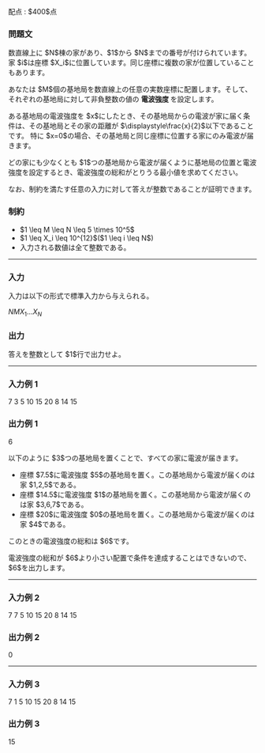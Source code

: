 
<div>

<span>

<span>

<p>
配点 : $400$点
</p>

<div>

<section>

### **問題文**

<p>
数直線上に $N$棟の家があり、$1$から $N$までの番号が付けられています。
家 $i$は座標 $X_i$に位置しています。同じ座標に複数の家が位置していることもあります。
</p>

<p>
あなたは $M$個の基地局を数直線上の任意の実数座標に配置します。そして、それぞれの基地局に対して非負整数の値の
<strong>
電波強度
</strong>
を設定します。
</p>

<p>
ある基地局の電波強度を $x$にしたとき、その基地局からの電波が家に届く条件は、その基地局とその家の距離が $\displaystyle\frac{x}{2}$以下であることです。
特に $x=0$の場合、その基地局と同じ座標に位置する家にのみ電波が届きます。
</p>

<p>
どの家にも少なくとも $1$つの基地局から電波が届くように基地局の位置と電波強度を設定するとき、電波強度の総和がとりうる最小値を求めてください。
</p>

<p>
なお、制約を満たす任意の入力に対して答えが整数であることが証明できます。
</p>

</section>

</div>

<div>

<section>

### **制約**

<ul>

<li>
$1 \leq M \leq N \leq 5 \times 10^5$
</li>

<li>
$1 \leq X_i \leq 10^{12}$($1 \leq i \leq N$)
</li>

<li>
入力される数値は全て整数である。
</li>

</ul>

</section>

</div>

---

<div>

<div>

<section>

### **入力**

<p>
入力は以下の形式で標準入力から与えられる。
</p>

<div>

$N$$M$$X_1$$\dots$$X_N$
</div>

</section>

</div>

<div>

<section>

### **出力**

<p>
答えを整数として $1$行で出力せよ。
</p>

</section>

</div>

</div>

---

<div>

<section>

### **入力例 1**

<div>

7 3
5 10 15 20 8 14 15

</div>

</section>

</div>

<div>

<section>

### **出力例 1**

<div>

6

</div>

<p>
以下のように $3$つの基地局を置くことで、すべての家に電波が届きます。
</p>

<ul>

<li>
座標 $7.5$に電波強度 $5$の基地局を置く。この基地局から電波が届くのは家 $1,2,5$である。
</li>

<li>
座標 $14.5$に電波強度 $1$の基地局を置く。この基地局から電波が届くのは家 $3,6,7$である。
</li>

<li>
座標 $20$に電波強度 $0$の基地局を置く。この基地局から電波が届くのは家 $4$である。
</li>

</ul>

<p>
このときの電波強度の総和は $6$です。
</p>

<p>
電波強度の総和が $6$より小さい配置で条件を達成することはできないので、$6$を出力します。
</p>

</section>

</div>

---

<div>

<section>

### **入力例 2**

<div>

7 7
5 10 15 20 8 14 15

</div>

</section>

</div>

<div>

<section>

### **出力例 2**

<div>

0

</div>

</section>

</div>

---

<div>

<section>

### **入力例 3**

<div>

7 1
5 10 15 20 8 14 15

</div>

</section>

</div>

<div>

<section>

### **出力例 3**

<div>

15

</div>

</section>

</div>

</span>

</span>

</div>
